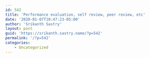 ```yaml
---
id: 542
title: 'Performance evaluation, self review, peer review, etc'
date: '2020-01-07T10:47:23-05:00'
author: 'Srikanth Sastry'
layout: post
guid: 'https://srikanth.sastry.name/?p=542'
permalink: '/?p=542'
categories:
    - Uncategorized
---
```


